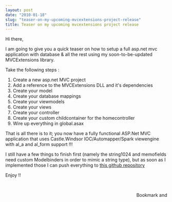 ```yaml
---
layout: post
date: "2010-01-18"
slug: "teaser-on-my-upcoming-mvcextensions-project-release"
title: Teaser on my upcoming mvcextensions project release
---
```


<p>Hi there,</p>
<p>I am going to give you a quick teaser on how to setup a full asp.net mvc application with database &amp; all the rest using my soon-to-be-updated MVCExtensions library.</p>
<p></p>
<p>Take the following steps :</p>
<ol>
<li>Create a new asp.net MVC project</li>
<li>Add a reference to the MVCExtensions DLL and it's dependencies</li>
<li>Create your model <br />
<script src="http://gist.github.com/280330.js?file=Task.cs"></script>
</li>
<li>Create your database mappings <br />
<script src="http://gist.github.com/280330.js?file=TaskDatabaseFluentMapping.cs"></script>
</li>
<li>Create your viewmodels<br />
<script src="http://gist.github.com/280330.js?file=VMIndex.cs"></script>
<script src="http://gist.github.com/280330.js?file=VMEdit.cs"></script>
</li>
<li>Create your views<br />
<script src="http://gist.github.com/280330.js?file=application.spark.html"></script>
<script src="http://gist.github.com/280330.js?file=index.spark.html"></script>
<script src="http://gist.github.com/280330.js?file=edit.spark.html"></script>
</li>
<li>Create your controller<br />
<script src="http://gist.github.com/280330.js?file=HomeController.cs"></script>
</li>
<li>Create your custom childcontainer for the homecontroller<br />
<script src="http://gist.github.com/280330.js?file=homecontainer.cs"></script>
</li>
<li>Wire up everything in global.asax
<script src="http://gist.github.com/280330.js?file=AAAA_global.asax.cs"></script>
</li>
</ol>
<p>That is all there is to it; you now have a fully functional ASP.Net MVC application that  uses Castle.Windsor IOC/Automapper/Spark viewengine with al_a and al_form support !!!</p>
<p>I still have a few things to finish first (namely the string1024 and memofields need custom Modelbinders in order to mimic a string type), but as soon as I implemented those I can push everything to <a href="http://github.com/ToJans/MVCExtensions"> this github repository</a></p>
<p>Enjoy !!</p>
<p>&nbsp;</p><div style="text-align:right"><a class="addthis_button" href="http://www.addthis.com/bookmark.php?v=250&amp;pub=xa-4aec37702e3161d4"><img src="http://s7.addthis.com/static/btn/v2/lg-share-en.gif" width="125" height="16" alt="Bookmark and Share" style="border:0"/></a><script type="text/javascript" src="http://s7.addthis.com/js/250/addthis_widget.js#pub=xa-4aec37702e3161d4"></script></div>
